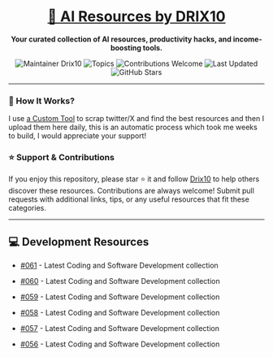<div align="center">
  <h1><a href="https://x.com/DRIX_10_" target="_blank">🚀 AI Resources by DRIX10</a></h1>
  <p><strong>Your curated collection of AI resources, productivity hacks, and income-boosting tools.</strong></p>
</div>

<div align="center">
  <img src="https://img.shields.io/badge/Maintainer-Drix10-blue" alt="Maintainer Drix10" />
  <img src="https://img.shields.io/badge/Topics-Productivity%2C%20AI%2C%20Tips%20and%20Tricks-red" alt="Topics" />
  <img src="https://img.shields.io/badge/Contributions-Welcome-brightgreen" alt="Contributions Welcome" />
  <img src="https://img.shields.io/github/last-commit/Drix10/ai-resources?style=flat-square&color=5D6D7E" alt="Last Updated" />
  <img src="https://img.shields.io/github/stars/Drix10/ai-resources?style=social" alt="GitHub Stars" />
</div>

---

### 🧵 How It Works?

I use [a Custom Tool](https://github.com/Drix10/Twitter-Gemini-GitHub-MVP) to scrap twitter/X and find the best resources and then I upload them here daily, this is an automatic process which took me weeks to build, I would appreciate your support!

### ⭐️ Support & Contributions

If you enjoy this repository, please star ⭐️ it and follow [Drix10](https://github.com/Drix10) to help others discover these resources. Contributions are always welcome! Submit pull requests with additional links, tips, or any useful resources that fit these categories.

---


## 💻 Development Resources
- [#061](https://github.com/Drix10/ai-resources/blob/main/Coding%20and%20Software%20Development/resources-061.md) - Latest Coding and Software Development collection

- [#060](https://github.com/Drix10/ai-resources/blob/main/Coding%20and%20Software%20Development/resources-060.md) - Latest Coding and Software Development collection

- [#059](https://github.com/Drix10/ai-resources/blob/main/Coding%20and%20Software%20Development/resources-059.md) - Latest Coding and Software Development collection

- [#058](https://github.com/Drix10/ai-resources/blob/main/Coding%20and%20Software%20Development/resources-058.md) - Latest Coding and Software Development collection

- [#057](https://github.com/Drix10/ai-resources/blob/main/Coding%20and%20Software%20Development/resources-057.md) - Latest Coding and Software Development collection

- [#056](https://github.com/Drix10/ai-resources/blob/main/Coding%20and%20Software%20Development/resources-056.md) - Latest Coding and Software Development collection